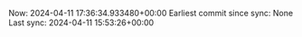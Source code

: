 Now: 2024-04-11 17:36:34.933480+00:00 Earliest commit since sync: None Last sync: 2024-04-11 15:53:26+00:00
